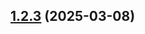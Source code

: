 ## [1.2.3](https://github.com/hikrim/study_2024-2025_os-intro/compare/v1.0.0...v1.2.3) (2025-03-08)



